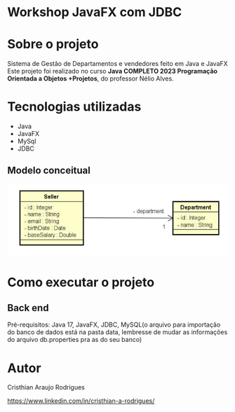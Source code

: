 # Workshop JavaFX com JDBC



# Sobre o projeto

Sistema de Gestão de Departamentos e vendedores feito em Java e JavaFX
Este projeto foi realizado no curso **Java COMPLETO 2023 Programação Orientada a Objetos +Projetos**, do professor Nélio Alves.


# Tecnologias utilizadas

- Java
- JavaFX
- MySql
- JDBC



## Modelo conceitual
![Modelo Conceitual](https://github.com/crisrodrigues95/assets/blob/main/demo-dao/demo-dao-jdbc.png)


# Como executar o projeto

## Back end
Pré-requisitos: Java 17, JavaFX, JDBC, MySQL(o arquivo para importação do banco de dados está na pasta data, lembresse de mudar as informações do arquivo db.properties pra as do seu banco)




# Autor

Cristhian Araujo Rodrigues

https://www.linkedin.com/in/cristhian-a-rodrigues/
